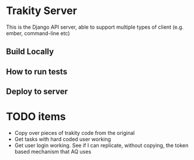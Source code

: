 # Trakity Server
This is the Django API server, able to support multiple types of client (e.g. ember, command-line etc)

## Build Locally

## How to run tests

## Deploy to server

# TODO items
* Copy over pieces of trakity code from the original
* Get tasks with hard coded user working
* Get user login working. See if I can replicate, without copying, the token based mechanism that AQ uses

